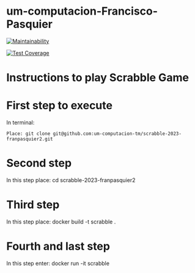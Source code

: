 # um-computacion-Francisco-Pasquier

[![Maintainability](https://api.codeclimate.com/v1/badges/42bb4f6e2a7cece8f898/maintainability)](https://codeclimate.com/github/um-computacion-tm/scrabble-2023-franpasquier2/maintainability)

[![Test Coverage](https://api.codeclimate.com/v1/badges/42bb4f6e2a7cece8f898/test_coverage)](https://codeclimate.com/github/um-computacion-tm/scrabble-2023-franpasquier2/test_coverage)


# Instructions to play Scrabble Game

# First step to execute

In terminal:

    Place: git clone git@github.com:um-computacion-tm/scrabble-2023-franpasquier2.git

# Second step

In this step place: cd scrabble-2023-franpasquier2

# Third step

In this step place: docker build -t scrabble .

# Fourth and last step

In this step enter: docker run -it scrabble

